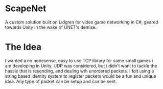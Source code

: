 # ScapeNet
A custom solution built on Lidgren for video game networking in C#, geared towards Unity in the wake of UNET's demise.

# The Idea
I wanted a no nonesense, easy to use TCP library for some small games i am developing in Unity. UDP was considered, but i didn't want to tackle the hassle that is resending, and dealing wth unordered packets. I felt using a string based identity system to register packets would be a fun and unique idea. Any type of packet can be setup and can be sent.
